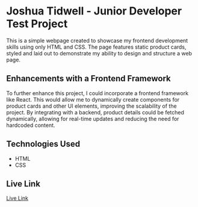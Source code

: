 # Joshua Tidwell - Junior Developer Test Project

This is a simple webpage created to showcase my frontend development skills using only HTML and CSS. The page features static product cards, styled and laid out to demonstrate my ability to design and structure a web page.

## Enhancements with a Frontend Framework

To further enhance this project, I could incorporate a frontend framework like React. This would allow me to dynamically create components for product cards and other UI elements, improving the scalability of the project. By integrating with a backend, product details could be fetched dynamically, allowing for real-time updates and reducing the need for hardcoded content.

## Technologies Used

- HTML
- CSS

## Live Link

[Live Link](https://tid213.github.io/joshua-tidwell-test-project/)
